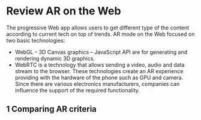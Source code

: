 # Review AR on the Web

The progressive Web app allows users to get different type of the content according to current tech on top of trends. AR mode on the Web focused on two basic technologies:
* WebGL – 3D Canvas graphics – JavaScript API are for generating and rendering dynamic 3D graphics.
* WebRTC is a technology that allows sending a video, audio and data stream to the browser.
These technologies create an AR experience providing with the hardware of the phone such as GPU and camera. Since there are various electronics manufacturers, companies can influence the support of the required functionality.


## 1 Comparing AR criteria